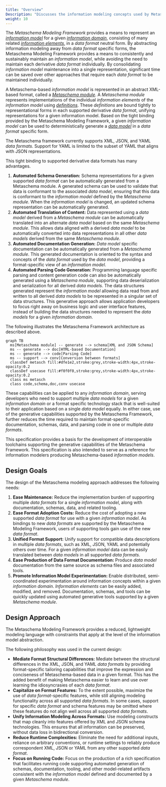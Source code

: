 ```yaml
---
title: "Overview"
Description: "Discusses the information modeling concepts used by Metaschema."
weight: 10
---
```


The *Metaschema Modeling Framework* provides a means to represent an [*information model*](/specification/glossary/#information-model) for a given [*information domain*](/specification/glossary/#domain), consisting of many related [*information elements*](/specification/glossary/#information-element), in a *data format* neutral form. By abstracting information modeling away from *data format* specific forms, the Metaschema Modeling Framework provides a means to consistently and sustainably maintain an *information model*, while avoiding the need to maintain each derivative *data format* individually. By consolidating *information model* maintenance into a single representation, significant time can be saved over other approaches that require each *data format* to be maintained individually.

A Metaschema-based *information model* is represented in an abstract XML-based format, called a [*Metaschema module*](/specification/glossary/#metaschema-module). A *Metaschema module* represents implementations of the individual *information elements* of the *information model* using [*definitions*](/specification/glossary/#definition). These *definitions* are bound tightly to representational forms in each supported derivative *data format*, unifying representations for a given information model. Based on the tight binding provided by the Metaschema Modeling Framework, a given *information model* can be used to deterministically generate a [*data model*](/specification/glossary/#data-model) in a *data format* specific form.

The Metaschema framework currently supports XML, JSON, and YAML *data formats*. Support for YAML is limited to the subset of YAML that aligns with JSON representations.

This tight binding to supported derivative data formats has many advantages.

1. **Automated Schema Generation:** Schema representations for a given supported *data format* can be automatically generated from a Metaschema module. A generated schema can be used to validate that data is conformant to the associated *data model*, ensuring that this data is conformant to the *information model* defined by the *Metaschema module*. When the *information model* is changed, an updated schema representation can be automatically generated.
1. **Automated Translation of Content:** Data represented using a *data model* derived from a *Metaschema module* can be automatically translated into an alternate *data model* based on the same *Metaschema module*. This allows data aligned with a derived *data model* to be automatically converted into data representations in all other *data models* derived from the same *Metaschema module*.
1. **Automated Documentation Generation:** *Data model* specific documentation can be automatically generated from a *Metaschema module*. This generated documentation is oriented to the syntax and concepts of the *data format* used by the *data model*, providing a format-specific view of an *information model*.
1. **Automated Parsing Code Generation:** Programming language specific parsing and content generation code can also be automatically generated using a *Metaschema module*, supporting data deserialization and serialization for all derived *data models*. The data structures generated represent the *information model* allowing data read from and written to all derived *data models* to be represented in a singular set of data structures. This generative approach allows application developers to focus right away on business logic and user interface features, instead of building the data structures needed to represent the *data models* for a given *information domain*.

The following illustrates the Metaschema Framework architecture as described above.

```mermaid
graph TB
  ms[Metaschema module] -- generate --> schema[XML and JSON Schema]
  ms -- generate --> doc[HTML-based Documentation]
  ms -- generate --> code[Parsing Code]
  ms -- support --> conv[Conversion between formats]
  classDef metasch fill:#dfe1e2,stroke:grey,stroke-width:4px,stroke-opacity:0.2
  classDef usecase fill:#f0f0f0,stroke:grey,stroke-width:4px,stroke-opacity:0.2
  class ms metasch
  class code,schema,doc,conv usecase
```

These capabilities can be applied to any *information domain*, serving developers who need to support multiple *data models* for a given *information domain* or a format specific technology stack that is well-suited to their application based on a single *data model* equally. In either case, use of the generative capabilities supported by the Metaschema Framework, further reduces the time required to maintain format-specific documentation, schemas, data, and parsing code in one or multiple *data formats*.

This specification provides a basis for the development of interoperable toolchains supporting the generative capabilities of the Metaschema Framework. This specification is also intended to serve as a reference for information modelers producing Metaschema-based *information models*.

## Design Goals

The design of the Metaschema modeling approach addresses the following needs:

1. **Ease Maintenance:** Reduce the implementation burden of supporting multiple *data formats* for a single *information model*, along with documentation, schemas, data, and related tooling.
1. **Ease Format Adoption Costs:** Reduce the cost of adopting a new supported *data format* for use with a given *information model*. As bindings to new *data formats* are supported by the Metaschema Modeling Framework, users of supporting tools gain use of the new *data format*.
1. **Unified Format Support:** Unify support for compatible data descriptions in multiple *data formats*, such as XML, JSON, YAML and potentially others over time. For a given *information model* data can be easily translated between *data models* in all supported *data formats*.
1. **Ease Production of Data Format Documentation:** Produce *data model* documentation from the same source as schema files and associated tools.
1. **Promote Information Model Experimentation:** Enable distributed, semi-coordinated experimentation around information concepts within a given *information domain*. *Information elements* can be easily added, modified, and removed. Documentation, schemas, and tools can be quickly updated using automated generative tools supported by a given *Metaschema module*.

## Design Approach

The Metaschema Modeling Framework provides a reduced, lightweight modeling language with constraints that apply at the level of the information model abstraction.

The following philosophy was used in the current design:

- **Mediate Format Structural Differences:** Mediate between the structural differences in the XML, JSON, and YAML *data formats* by providing format-specific tailoring capabilities that improve the expression and conciseness of Metaschema-based data in a given format. This has the added benefit of making Metaschema easier to learn and use over learning the idiosyncrasies of each *data format*.
- **Capitalize on Format Features:** To the extent possible, maximize the use of *data format*-specific features, while still aligning modeling functionality across all supported *data formats*. In some cases, support for specific *data format* and schema features may be omitted where these features do not align well across all supported *data formats*.
- **Unify Information Modeling Across Formats:** Use modeling constructs that map cleanly into features offered by XML and JSON schema technologies. This ensures that all information can be preserved, without data loss in bidirectional conversion.
- **Reduce Runtime Complexities:** Eliminate the need for additional inputs, reliance on arbitrary conventions, or runtime settings to reliably produce correspondent XML, JSON or YAML from any other supported *data format*.
- **Focus on Running Code:** Focus on the production of a rich specification that facilitates running code supporting automated generation of schemas, documentation, tooling, and other model-related artifacts consistent with the *information model* defined and documented by a given *Metaschema module*.
